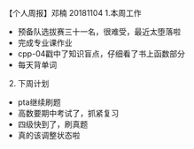 【个人周报】邓楠	20181104
 1.本周工作
 - 预备队选拔赛三十一名，很难受，最近太堕落啦	
 - 完成专业课作业
 - cpp-04戳中了知识盲点，仔细看了书上函数部分
 - 每天背单词
 2.	下周计划		
 - pta继续刷题
 - 高数要期中考试了，抓紧复习	
 - 四级快到了，刷真题
 - 真的该调整状态啦
